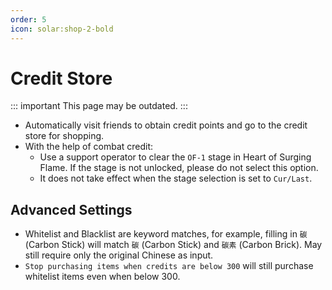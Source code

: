 ```yaml
---
order: 5
icon: solar:shop-2-bold
---
```


# Credit Store

::: important This page may be outdated.
:::

- Automatically visit friends to obtain credit points and go to the credit store for shopping.
- With the help of combat credit:
  - Use a support operator to clear the `OF-1` stage in Heart of Surging Flame. If the stage is not unlocked, please do not select this option.
  - It does not take effect when the stage selection is set to `Cur/Last`.

## Advanced Settings

- Whitelist and Blacklist are keyword matches, for example, filling in `碳` (Carbon Stick) will match `碳` (Carbon Stick) and `碳素` (Carbon Brick). May still require only the original Chinese as input.
- `Stop purchasing items when credits are below 300` will still purchase whitelist items even when below 300.

